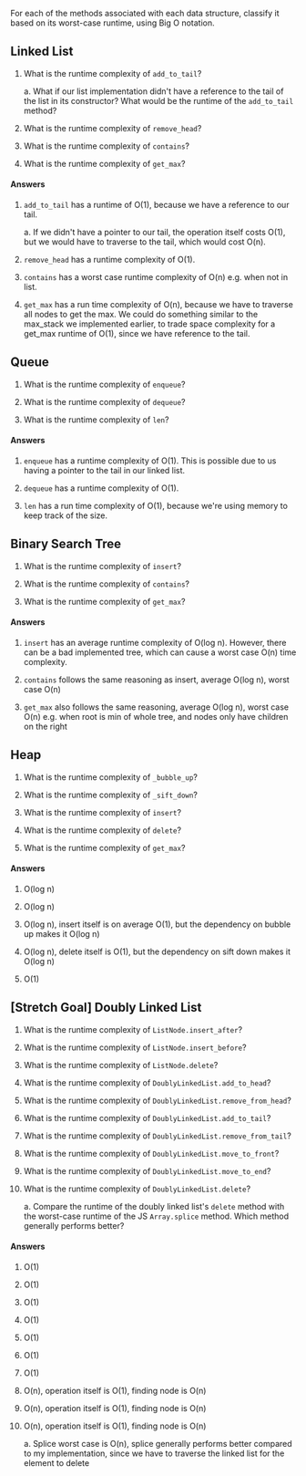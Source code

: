 For each of the methods associated with each data structure, classify it based on its worst-case runtime, using Big O notation.

## Linked List

1. What is the runtime complexity of `add_to_tail`?
  
    a. What if our list implementation didn't have a reference to the tail of the list in its constructor? What would be the runtime of the `add_to_tail` method?

2. What is the runtime complexity of `remove_head`?

3. What is the runtime complexity of `contains`?

4. What is the runtime complexity of `get_max`?

#### Answers

1. `add_to_tail` has a runtime of O(1), because we have a reference to our tail.
     
     a. If we didn't have a pointer to our tail, the operation itself costs O(1), but we would have to traverse to the tail, which would cost O(n).

2. `remove_head` has a runtime complexity of O(1).

3. `contains` has a worst case runtime complexity of O(n) e.g. when not in list.

4. `get_max` has a run time complexity of O(n), because we have to traverse all nodes to get the max. We could do something similar to the max_stack we implemented earlier, to trade space complexity for a get_max runtime of O(1), since we have reference to the tail.
## Queue

1. What is the runtime complexity of `enqueue`?

2. What is the runtime complexity of `dequeue`?

3. What is the runtime complexity of `len`?

#### Answers

1. `enqueue` has a runtime complexity of O(1). This is possible due to us having a pointer to the tail in our linked list.

2. `dequeue` has a runtime complexity of O(1).

3. `len` has a run time complexity of O(1), because we're using memory to keep track of the size.

## Binary Search Tree

1. What is the runtime complexity of `insert`? 

2. What is the runtime complexity of `contains`?

3. What is the runtime complexity of `get_max`? 

#### Answers

1. `insert` has an average runtime complexity of O(log n). However, there can be a bad implemented tree, which can cause a worst case O(n) time complexity.

2. `contains` follows the same reasoning as insert, average O(log n), worst case O(n)

3. `get_max` also follows the same reasoning, average O(log n), worst case O(n) e.g. when root is min of whole tree, and nodes only have children on the right

## Heap

1. What is the runtime complexity of `_bubble_up`?

2. What is the runtime complexity of `_sift_down`?

3. What is the runtime complexity of `insert`?

4. What is the runtime complexity of `delete`?

5. What is the runtime complexity of `get_max`?

#### Answers

1. O(log n)

2. O(log n)

3. O(log n), insert itself is on average O(1), but the dependency on bubble up makes it O(log n)

4. O(log n), delete itself is O(1), but the dependency on sift down makes it O(log n)

5. O(1)

## [Stretch Goal] Doubly Linked List

1. What is the runtime complexity of `ListNode.insert_after`?

2. What is the runtime complexity of `ListNode.insert_before`?

3. What is the runtime complexity of `ListNode.delete`?

4. What is the runtime complexity of `DoublyLinkedList.add_to_head`?

5. What is the runtime complexity of `DoublyLinkedList.remove_from_head`?

6. What is the runtime complexity of `DoublyLinkedList.add_to_tail`?

7. What is the runtime complexity of `DoublyLinkedList.remove_from_tail`?

8. What is the runtime complexity of `DoublyLinkedList.move_to_front`?

9. What is the runtime complexity of `DoublyLinkedList.move_to_end`?

10. What is the runtime complexity of `DoublyLinkedList.delete`?

    a. Compare the runtime of the doubly linked list's `delete` method with the worst-case runtime of the JS `Array.splice` method. Which method generally performs better?
    
#### Answers
1. O(1)
2. O(1)
3. O(1)
4. O(1)
5. O(1)
6. O(1)
7. O(1)
8. O(n), operation itself is O(1), finding node is O(n)
9. O(n), operation itself is O(1), finding node is O(n)
10. O(n), operation itself is O(1), finding node is O(n) 
    
    a. Splice worst case is O(n), splice generally performs better compared to my implementation, since we have to traverse the linked list for the element to delete
 